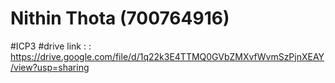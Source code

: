 # Nithin Thota (700764916)
#ICP3
#drive link : : https://drive.google.com/file/d/1q22k3E4TTMQ0GVbZMXvfWvmSzPjnXEAY/view?usp=sharing


